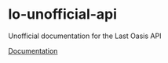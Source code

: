 # lo-unofficial-api

Unofficial documentation for the Last Oasis API

[Documentation](https://bump.sh/dm94/doc/last-oasis-api)
